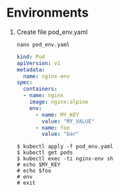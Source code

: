 # Environments

1. Create file pod_env.yaml

    ```console
    nano pod_env.yaml
    ```

    ```yaml
    kind: Pod
    apiVersion: v1
    metadata:
      name: nginx-env
    spec:
      containers:
      - name: nginx
        image: nginx:alpine
        env:
          - name: MY_KEY
            value: "MY_VALUE"
          - name: foo
            value: "bar"
    ```

    ```console
    $ kubectl apply -f pod_env.yaml
    $ kubectl get pods
    $ kubectl exec -ti nginx-env sh
    # echo $MY_KEY
    # echo $foo
    # env
    # exit
    ```
